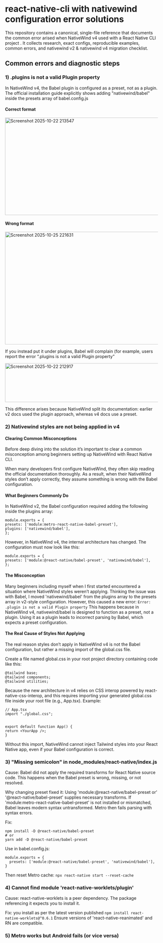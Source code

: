 # react-native-cli with nativewind configuration error solutions
This repository contains a canonical, single-file reference that documents the common error arised when NativeWind v4 used with a React Native CLI project . It collects research, exact configs, reproducible examples, common errors, and nativewind v2 & nativewind v4 migration checklist.

## Common errors and diagnostic steps

 ### 1) .plugins is not a valid Plugin property
 
In NativeWind v4, the Babel plugin is configured as a preset, not as a plugin. The official installation guide explicitly shows adding "nativewind/babel" inside the presets array of babel.config.js

#### Correct format 
<img width="995" height="321" alt="Screenshot 2025-10-22 213547" src="https://github.com/user-attachments/assets/172d8f15-a770-4f77-a3ad-6204ebd461eb" />

#### Wrong format
<img width="748" height="371" alt="Screenshot 2025-10-25 221631" src="https://github.com/user-attachments/assets/df2191e4-0866-4c76-b7e6-d891f57fc511" />


If you instead put it under plugins, Babel will complain (for example, users report the error “.plugins is not a valid Plugin property”

<img width="1483" height="128" alt="Screenshot 2025-10-22 212917" src="https://github.com/user-attachments/assets/dfb4783c-3316-40c4-9fb8-9f2579d5043e" />

This difference arises because NativeWind split its documentation: earlier v2 docs used the plugin approach, whereas v4 docs use a preset.

### 2) Nativewind styles are not being applied in v4

#### Clearing Common Misconceptions

Before deep diving into the solution it’s important to clear a common misconception among beginners setting up NativeWind with React Native CLI.

When many developers first configure NativeWind, they often skip reading the official documentation thoroughly. As a result, when their NativeWind styles don’t apply correctly, they assume something is wrong with the Babel configuration.

#### What Beginners Commonly Do

In NativeWind v2, the Babel configuration required adding the following inside the plugins array:
```
module.exports = {
presets: ['module:metro-react-native-babel-preset'],
plugins: ['nativewind/babel'],
};

```
 
However, in NativeWind v4, the internal architecture has changed. The configuration must now look like this:
```
module.exports = {
presets: ['module:@react-native/babel-preset', 'nativewind/babel'],
};
```
#### The Misconception
Many beginners including myself when I first started encountered a situation where NativeWind styles weren’t applying. Thinking the issue was with Babel, I moved 'nativewind/babel' from the plugins array to the presets array in v2-style configuration. However, this caused a new error:
``` Error: .plugin is not a valid Plugin property ```
This happens because in NativeWind v4, nativewind/babel is designed to function as a preset, not a plugin. Using it as a plugin leads to incorrect parsing by Babel, which expects a preset configuration.

#### The Real Cause of Styles Not Applying

The real reason styles don’t apply in NativeWind v4 is not the Babel configuration, but rather a missing import of the global.css file.

Create a file named global.css in your root project directory containing code like this:
```
@tailwind base;
@tailwind components;
@tailwind utilities;

```
Because the new architecture in v4 relies on CSS interop powered by react-native-css-interop, and this requires importing your generated global.css file inside your root file (e.g., App.tsx).
Example:
```
// App.tsx
import "./global.css";


export default function App() {
return <YourApp />;
}
```
Without this import, NativeWind cannot inject Tailwind styles into your React Native app, even if your Babel configuration is correct.

### 3) "Missing semicolon" in node_modules/react-native/index.js

Cause: Babel did not apply the required transforms for React Native source code. This happens when the Babel preset is wrong, missing, or not resolved.

Why changing preset fixed it: Using 'module:@react-native/babel-preset or' '@react-native/babel-preset' supplies necessary transforms. If 'module:metro-react-native-babel-preset' is not installed or mismatched, Babel leaves modern syntax untransformed. Metro then fails parsing with syntax errors.

Fix:
```
npm install -D @react-native/babel-preset
# or
yarn add -D @react-native/babel-preset
```
Use in babel.config.js:
```
module.exports = {
  presets: ['module:@react-native/babel-preset', 'nativewind/babel'],
}
```
Then reset Metro cache:
``` npx react-native start --reset-cache ```

### 4) Cannot find module 'react-native-worklets/plugin'

Cause: react-native-worklets is a peer dependency. The package referencing it expects you to install it.

Fix:
you install as per the latest version published
``` npm install react-native-worklets@^0.6.1 ```
Ensure versions of 'react-native-reanimated' and RN are compatible.

### 5)  Metro works but Android fails (or vice versa)
